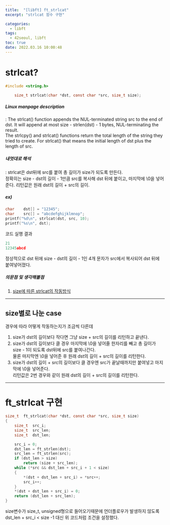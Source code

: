 ```yaml
---
title:  "[libft] ft_strlcat"
excerpt: "strlcat 함수 구현"

categories:
  - libft
tags:
  - 42seoul, libft
toc: true
date: 2022.03.16 10:00:48
---
```


# strlcat?

```c
#include <string.h>

    size_t strlcat(char *dst, const char *src, size_t size);
```

##### Linux manpage description    
:  The strlcat() function appends the NUL-terminated string src to the end of dst. It will append at most size - strlen(dst) - 1 bytes, NUL-terminating the result.    
The strlcpy() and strlcat() functions return the total length of the string they tried to create. For strlcat() that means the initial length of dst plus the length of src.    

##### 내멋대로 해석    
:  strlcat은 dst뒤에 src를 붙여 총 길이가 size가 되도록 만든다.    
정확히는 size - dst의 길이 - 1만큼 src를 복사해 dst 뒤에 붙이고, 마지막에 \0을 넣어준다. 리턴값은 원래 dst의 길이 + src의 길이. 

##### ex)    
```c
char	dst[] = "12345";
char	src[] = "abcdefghijklmnop";
printf("%d\n", strlcat(dst, src, 10);
printf("%s\n", dst);
```
코드 실행 결과
```c
21
12345abcd
```
정상적으로 dst 뒤에 size - dst의 길이 - 1인 4개 문자가 src에서 복사되어 dst 뒤에 붙여넣어졌다.    

##### 의문점 및 생각해볼점    
1. [size에 따른 strlcat의 작동방식](#size별로-나눈-case)

***

## size별로 나눈 case
경우에 따라 어떻게 작동하는지가 조금씩 다른데    
1. size가 dst의 길이보다 작다면 그냥 size + src의 길이를 리턴하고 끝낸다.    
2. size가 dst의 길이보다 클 경우 마지막에 \0을 넣어줄 한자리를 빼고 총 길이가 size - 1이 되도록 dst뒤에 src를 붙여나간다.    
물론 마지막엔 \0을 넣어준 후 원래 dst의 길이 + src의 길이를 리턴한다.    
3. size가 dst의 길이 + src의 길이보다 클 경우엔 src가 끝날때까지만 붙여넣고 마지막에 \0을 넣어준다.    
리턴값은 2번 경우와 같이 원래 dst의 길이 + src의 길이를 리턴한다.    

***

# ft_strlcat 구현

```c
size_t	ft_strlcat(char *dst, const char *src, size_t size)
{
	size_t	src_i;
	size_t	src_len;
	size_t	dst_len;

	src_i = 0;
	dst_len = ft_strlen(dst);
	src_len = ft_strlen(src);
	if (dst_len > size)
		return (size + src_len);
	while (*src && dst_len + src_i + 1 < size)
	{
		*(dst + dst_len + src_i) = *src++;
		src_i++;
	}
	*(dst + dst_len + src_i) = 0;
	return (dst_len + src_len);
}
```
size변수가 size_t, unsigned형으로 들어오기때문에 언더플로우가 발생하지 않도록 dst_len + src_i < size -1 대신 위 코드처럼 조건을 설정했다.


